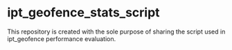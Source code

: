 # ipt_geofence_stats_script

This repository is created with the sole purpose of sharing the script used in ipt_geofence performance evaluation.

